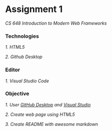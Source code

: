 # Assignment 1
_CS 648 Introduction to Modern Web Frameworks_

### Technologies
 _1. HTML5_
 
 _2. Github Desktop_
 
### Editor
 _1. Visual Studio Code_
 
### Objective 
_1. User [GitHub Desktop](https://desktop.github.com) and [Visual Studio](https://visualstudio.microsoft.com)_

_2. Create web page using HTML5_

_3. Create README with awesome markdown_
